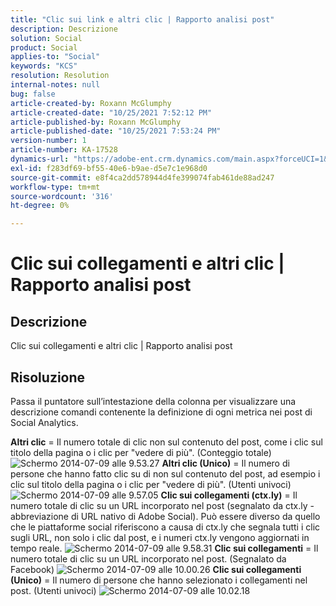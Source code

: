```yaml
---
title: "Clic sui link e altri clic | Rapporto analisi post"
description: Descrizione
solution: Social
product: Social
applies-to: "Social"
keywords: "KCS"
resolution: Resolution
internal-notes: null
bug: false
article-created-by: Roxann McGlumphy
article-created-date: "10/25/2021 7:52:12 PM"
article-published-by: Roxann McGlumphy
article-published-date: "10/25/2021 7:53:24 PM"
version-number: 1
article-number: KA-17528
dynamics-url: "https://adobe-ent.crm.dynamics.com/main.aspx?forceUCI=1&pagetype=entityrecord&etn=knowledgearticle&id=4a6c960a-cd35-ec11-b6e6-000d3a3485ea"
exl-id: f283df69-bf55-40e6-b9ae-d5e7c1e968d0
source-git-commit: e8f4ca2dd578944d4fe399074fab461de88ad247
workflow-type: tm+mt
source-wordcount: '316'
ht-degree: 0%

---
```


# Clic sui collegamenti e altri clic | Rapporto analisi post

## Descrizione

Clic sui collegamenti e altri clic | Rapporto analisi post

## Risoluzione


Passa il puntatore sull’intestazione della colonna per visualizzare una descrizione comandi contenente la definizione di ogni metrica nei post di Social Analytics.

<b>Altri clic</b> = Il numero totale di clic non sul contenuto del post, come i clic sul titolo della pagina o i clic per &quot;vedere di più&quot;. (Conteggio totale)
![Schermo 2014-07-09 alle 9.53.27](https://helpx.adobe.com/content/dam/help/en/social/kb/link-clicks-click-definitions/jcr%3acontent/main-pars/image/Screen%20Shot%202014-07-09%20at%209.53.27%20AM.png "Schermo 2014-07-09 alle 9.53.27")
<b>Altri clic (Unico)</b> = Il numero di persone che hanno fatto clic su di non sul contenuto del post, ad esempio i clic sul titolo della pagina o i clic per &quot;vedere di più&quot;. (Utenti univoci)
![Schermo 2014-07-09 alle 9.57.05](https://helpx.adobe.com/content/dam/help/en/social/kb/link-clicks-click-definitions/jcr%3acontent/main-pars/image_0/Screen%20Shot%202014-07-09%20at%209.57.05%20AM.png "Schermo 2014-07-09 alle 9.57.05")
<b>Clic sui collegamenti (ctx.ly)</b> = Il numero totale di clic su un URL incorporato nel post (segnalato da ctx.ly - abbreviazione di URL nativo di Adobe Social). Può essere diverso da quello che le piattaforme social riferiscono a causa di ctx.ly che segnala tutti i clic sugli URL, non solo i clic dal post, e i numeri ctx.ly vengono aggiornati in tempo reale.
![Schermo 2014-07-09 alle 9.58.31](https://helpx.adobe.com/content/dam/help/en/social/kb/link-clicks-click-definitions/jcr%3acontent/main-pars/image_1/Screen%20Shot%202014-07-09%20at%209.58.31%20AM.png "Schermo 2014-07-09 alle 9.58.31")
<b>Clic sui collegamenti</b> = Il numero totale di clic su un URL incorporato nel post. (Segnalato da Facebook)
![Schermo 2014-07-09 alle 10.00.26](https://helpx.adobe.com/content/dam/help/en/social/kb/link-clicks-click-definitions/jcr%3acontent/main-pars/image_2/Screen%20Shot%202014-07-09%20at%2010.00.26%20AM.png "Schermo 2014-07-09 alle 10.00.26")
<b>Clic sui collegamenti (Unico)</b> = Il numero di persone che hanno selezionato i collegamenti nel post. (Utenti univoci)
![Schermo 2014-07-09 alle 10.02.18](https://helpx.adobe.com/content/dam/help/en/social/kb/link-clicks-click-definitions/jcr%3acontent/main-pars/image_3/Screen%20Shot%202014-07-09%20at%2010.02.18%20AM.png "Schermo 2014-07-09 alle 10.02.18")
